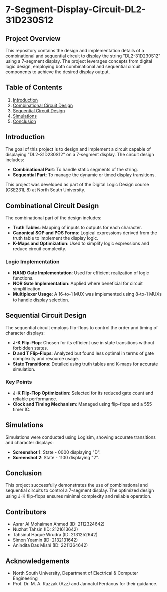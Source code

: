 # 7-Segment-Display-Circuit-DL2-31D230S12

## Project Overview
This repository contains the design and implementation details of a combinational and sequential circuit to display the string "DL2-31D230S12" using a 7-segment display. The project leverages concepts from digital logic design, employing both combinational and sequential circuit components to achieve the desired display output.

## Table of Contents
1. [Introduction](#introduction)
2. [Combinational Circuit Design](#combinational-circuit-design)
3. [Sequential Circuit Design](#sequential-circuit-design)
4. [Simulations](#simulations)
5. [Conclusion](#conclusion)

## Introduction
The goal of this project is to design and implement a circuit capable of displaying "DL2-31D230S12" on a 7-segment display. The circuit design includes:
- **Combinational Part**: To handle static segments of the string.
- **Sequential Part**: To manage the dynamic or timed display transitions.

This project was developed as part of the Digital Logic Design course (CSE231L.8) at North South University.

## Combinational Circuit Design
The combinational part of the design includes:
- **Truth Tables**: Mapping of inputs to outputs for each character.
- **Canonical SOP and POS Forms**: Logical expressions derived from the truth table to implement the display logic.
- **K-Maps and Optimization**: Used to simplify logic expressions and reduce circuit complexity.

### Logic Implementation
- **NAND Gate Implementation**: Used for efficient realization of logic functions.
- **NOR Gate Implementation**: Applied where beneficial for circuit simplification.
- **Multiplexer Usage**: A 16-to-1 MUX was implemented using 8-to-1 MUXs to handle display selection.

## Sequential Circuit Design
The sequential circuit employs flip-flops to control the order and timing of character displays:
- **J-K Flip-Flop**: Chosen for its efficient use in state transitions without forbidden states.
- **D and T Flip-Flops**: Analyzed but found less optimal in terms of gate complexity and resource usage.
- **State Transitions**: Detailed using truth tables and K-maps for accurate simulation.

### Key Points
- **J-K Flip-Flop Optimization**: Selected for its reduced gate count and reliable performance.
- **Clock and Timing Mechanism**: Managed using flip-flops and a 555 timer IC.

## Simulations
Simulations were conducted using Logisim, showing accurate transitions and character displays:
- **Screenshot 1**: State - 0000 displaying "D".
- **Screenshot 2**: State - 1100 displaying "2".

## Conclusion
This project successfully demonstrates the use of combinational and sequential circuits to control a 7-segment display. The optimized design using J-K flip-flops ensures minimal complexity and reliable operation.

## Contributors
- Asrar Al Mohaimen Ahmed (ID: 2112324642)
- Nuzhat Tahsin (ID: 2121613642)
- Tahsinul Haque Wrudra (ID: 2131252642)
- Simon Yeamin (ID: 2132131642)
- Anindita Das Mishi (ID: 2211364642)

## Acknowledgements
- North South University, Department of Electrical & Computer Engineering
- Prof. Dr. M. A. Razzak (Azz) and Jannatul Ferdaous for their guidance.
